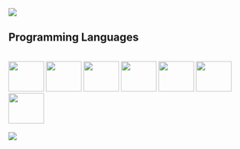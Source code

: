 
<img src="https://github.com/user-attachments/assets/28292623-0754-4e1f-9146-60461a0585b7" /> <br/>

## Programming Languages
<div style="display: inline_block"><br/>
  <img align="cecnter" height=60 width=70 src="https://cdn.jsdelivr.net/gh/devicons/devicon@latest/icons/java/java-original.svg" />
  <img align="cecnter" height=60 width=70 src="https://cdn.jsdelivr.net/gh/devicons/devicon@latest/icons/flutter/flutter-original.svg" />
  <img align="cecnter" height=60 width=70 src="https://cdn.jsdelivr.net/gh/devicons/devicon@latest/icons/c/c-original.svg" />
  <img align="cecnter" height=60 width=70 src="https://cdn.jsdelivr.net/gh/devicons/devicon@latest/icons/python/python-original.svg" />
  <img align="cecnter" height=60 width=70 src="https://cdn.jsdelivr.net/gh/devicons/devicon@latest/icons/html5/html5-original.svg" />
  <img align="cecnter" height=60 width=70 src="https://cdn.jsdelivr.net/gh/devicons/devicon@latest/icons/css3/css3-original.svg" />
  <img align="cecnter" height=60 width=70 src="https://cdn.jsdelivr.net/gh/devicons/devicon@latest/icons/javascript/javascript-original.svg" />
</div> <br/>

<img src="https://github.com/user-attachments/assets/87378d91-196f-4703-8ee8-ed33c3af85d3" />
